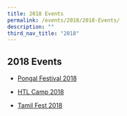 ```yaml
---
title: 2018 Events
permalink: /events/2018/2018-Events/
description: ""
third_nav_title: "2018"
---
```

## 2018 Events

*   [Pongal Festival 2018](/events/2018/2018-Events/Pongal-Festival)

*   [HTL Camp 2018](/events/2018/2018-Events/HTL-Camp)

*   [Tamil Fest 2018](/events/2018/2018-Events/Tamil-Fest)